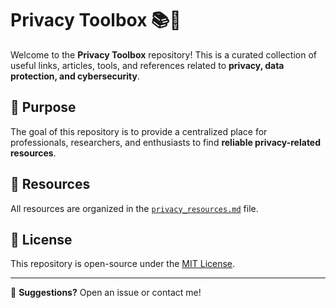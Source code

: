 # Privacy Toolbox 📚🔐

Welcome to the **Privacy Toolbox** repository! This is a curated collection of useful links, articles, tools, and references related to **privacy, data protection, and cybersecurity**.

## 📌 Purpose
The goal of this repository is to provide a centralized place for professionals, researchers, and enthusiasts to find **reliable privacy-related resources**.

## 🔗 Resources
All resources are organized in the [`privacy_resources.md`](privacy_resources.md) file.

## 📜 License
This repository is open-source under the [MIT License](LICENSE).

---

📧 **Suggestions?** Open an issue or contact me!
